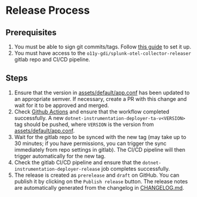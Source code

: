 # Release Process

## Prerequisites

1. You must be able to sign git commits/tags. Follow [this guide](
   https://docs.github.com/en/github/authenticating-to-github/signing-commits)
   to set it up.
1. You must have access to the `o11y-gdi/splunk-otel-collector-releaser` gitlab
   repo and CI/CD pipeline.

## Steps

1. Ensure that the version in [assets/default/app.conf](./assets/default/app.conf)
   has been updated to an appropriate semver. If necessary, create a PR with this
   change and wait for it to be approved and merged.
1. Check [Github Actions](
   https://github.com/signalfx/splunk-otel-collector/actions/workflows/dotnet-instr-deployer-add-on.yml)
   and ensure that the workflow completed successfully.  A new
   `dotnet-instrumentation-deployer-ta-v<VERSION>` tag should be pushed,
   where `VERSION` is the version from [assets/default/app.conf](./assets/default/app.conf).
1. Wait for the gitlab repo to be synced with the new tag (may take up to 30
   minutes; if you have permissions, you can trigger the sync immediately from
   repo settings in gitlab).  The CI/CD pipeline will then trigger
   automatically for the new tag.
1. Check the gitlab CI/CD pipeline and ensure that the `dotnet-instrumentation-deployer-release`
   job completes successfully.
1. The release is created as `prerelease` and `draft` on GitHub.  You can
   publish it by clicking on the `Publish release` button.  The release notes are
   automatically generated from the changelog in [CHANGELOG.md](./CHANGELOG.md).
